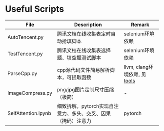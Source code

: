 # Useful Scripts
| File | Description | Remark |
| ---- | ----------- | ------ |
| AutoTencent.py | 腾讯文档在线收集表定时自动抢填脚本 | selenium环境依赖 |
| TestTencent.py | 腾讯文档在线收集表选择题、填空题测试脚本 | selenium环境依赖 |
|  ParseCpp.py   | cpp源代码文件简易解析脚本，可提取函数 | llvm, clang环境依赖, 见[tools](https://github.com/LiKe-rm/Useful-Scripts/tree/main/tools) |
|  ImageCompress.py   | png/jpg图片定制尺寸压缩（极简）| - |
|  SelfAttention.ipynb   | 细致拆解，pytorch实现自注意力、多头、交叉、因果（掩码）注意力 | pytorch |
